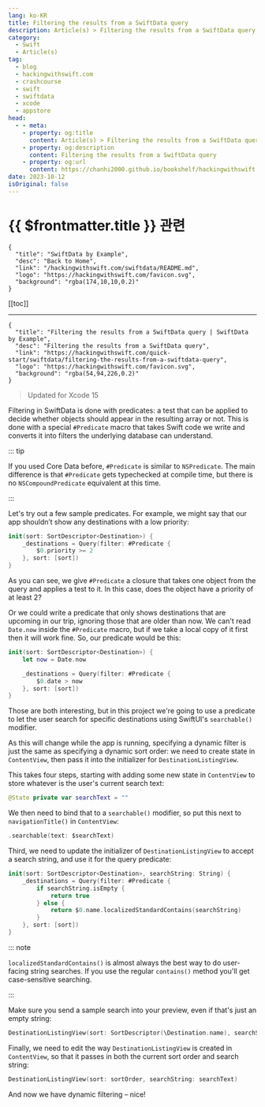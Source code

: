 ```yaml
---
lang: ko-KR
title: Filtering the results from a SwiftData query
description: Article(s) > Filtering the results from a SwiftData query
category:
  - Swift
  - Article(s)
tag: 
  - blog
  - hackingwithswift.com
  - crashcourse
  - swift
  - swiftdata
  - xcode
  - appstore
head:
  - - meta:
    - property: og:title
      content: Article(s) > Filtering the results from a SwiftData query
    - property: og:description
      content: Filtering the results from a SwiftData query
    - property: og:url
      content: https://chanhi2000.github.io/bookshelf/hackingwithswift.com/swiftdata/filtering-the-results-from-a-swiftdata-query.html
date: 2023-10-12
isOriginal: false
---
```


# {{ $frontmatter.title }} 관련

```component VPCard
{
  "title": "SwiftData by Example",
  "desc": "Back to Home",
  "link": "/hackingwithswift.com/swiftdata/README.md",
  "logo": "https://hackingwithswift.com/favicon.svg",
  "background": "rgba(174,10,10,0.2)"
}
```

[[toc]]

---

```component VPCard
{
  "title": "Filtering the results from a SwiftData query | SwiftData by Example",
  "desc": "Filtering the results from a SwiftData query",
  "link": "https://hackingwithswift.com/quick-start/swiftdata/filtering-the-results-from-a-swiftdata-query", 
  "logo": "https://hackingwithswift.com/favicon.svg",
  "background": "rgba(54,94,226,0.2)"
}
```

> Updated for Xcode 15

<VidStack src="youtube/VyCLfLbA-s0" />

Filtering in SwiftData is done with predicates: a test that can be applied to decide whether objects should appear in the resulting array or not. This is done with a special `#Predicate` macro that takes Swift code we write and converts it into filters the underlying database can understand.

::: tip

If you used Core Data before, `#Predicate` is similar to `NSPredicate`. The main difference is that `#Predicate` gets typechecked at compile time, but there is no `NSCompoundPredicate` equivalent at this time.

:::

Let's try out a few sample predicates. For example, we might say that our app shouldn’t show any destinations with a low priority:

```swift
init(sort: SortDescriptor<Destination>) {
    _destinations = Query(filter: #Predicate {
        $0.priority >= 2
    }, sort: [sort])
}
```

As you can see, we give `#Predicate` a closure that takes one object from the query and applies a test to it. In this case, does the object have a priority of at least 2?

Or we could write a predicate that only shows destinations that are upcoming in our trip, ignoring those that are older than now. We can't read `Date.now` inside the `#Predicate` macro, but if we take a local copy of it first then it will work fine. So, our predicate would be this:

```swift
init(sort: SortDescriptor<Destination>) {
    let now = Date.now

    _destinations = Query(filter: #Predicate {
        $0.date > now
    }, sort: [sort])
}
```

Those are both interesting, but in this project we're going to use a predicate to let the user search for specific destinations using SwiftUI's `searchable()` modifier.

As this will change while the app is running, specifying a dynamic filter is just the same as specifying a dynamic sort order: we need to create state in `ContentView`, then pass it into the initializer for `DestinationListingView`.

This takes four steps, starting with adding some new state in `ContentView` to store whatever is the user's current search text:

```swift
@State private var searchText = ""
```

We then need to bind that to a `searchable()` modifier, so put this next to `navigationTitle()` in `ContentView`:

```swift
.searchable(text: $searchText)
```

Third, we need to update the initializer of `DestinationListingView` to accept a search string, and use it for the query predicate:

```swift
init(sort: SortDescriptor<Destination>, searchString: String) {
    _destinations = Query(filter: #Predicate {
        if searchString.isEmpty {
            return true
        } else {
            return $0.name.localizedStandardContains(searchString)
        }
    }, sort: [sort])
}
```

::: note

`localizedStandardContains()` is almost always the best way to do user-facing string searches. If you use the regular `contains()` method you'll get case-sensitive searching.

:::

Make sure you send a sample search into your preview, even if that's just an empty string:

```swift
DestinationListingView(sort: SortDescriptor(\Destination.name), searchString: "")
```

Finally, we need to edit the way `DestinationListingView` is created in `ContentView`, so that it passes in both the current sort order and search string:

```swift
DestinationListingView(sort: sortOrder, searchString: searchText)
```

And now we have dynamic filtering – nice!

